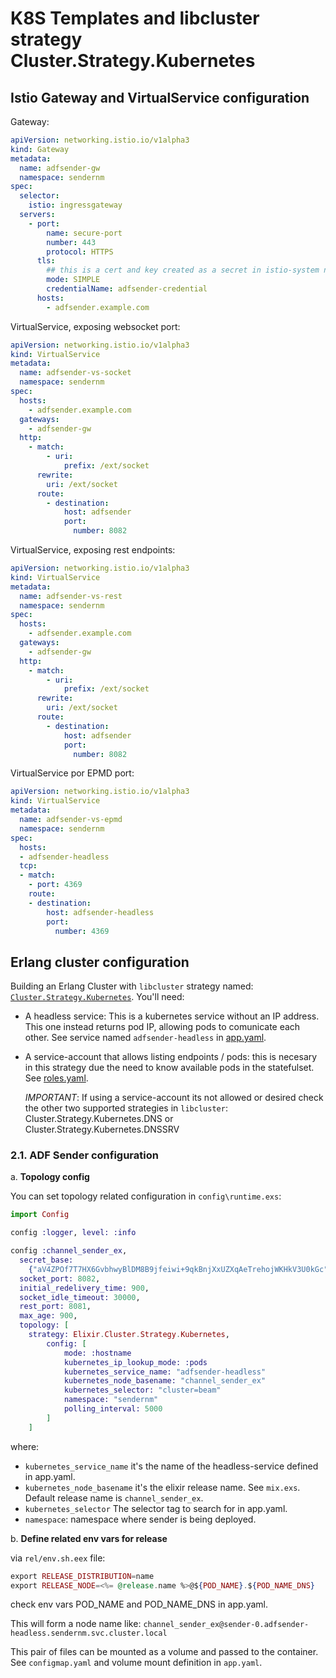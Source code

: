 # K8S Templates and libcluster strategy Cluster.Strategy.Kubernetes

## Istio Gateway and VirtualService configuration

Gateway:

```yaml
apiVersion: networking.istio.io/v1alpha3
kind: Gateway
metadata:
  name: adfsender-gw
  namespace: sendernm
spec:
  selector:
    istio: ingressgateway 
  servers:
    - port:
        name: secure-port
        number: 443
        protocol: HTTPS
      tls:
        ## this is a cert and key created as a secret in istio-system namespace
        mode: SIMPLE
        credentialName: adfsender-credential
      hosts:
        - adfsender.example.com
```

VirtualService, exposing websocket port:

```yaml
apiVersion: networking.istio.io/v1alpha3
kind: VirtualService
metadata:
  name: adfsender-vs-socket
  namespace: sendernm
spec:
  hosts:
    - adfsender.example.com
  gateways:
    - adfsender-gw
  http:
    - match:
        - uri:
            prefix: /ext/socket
      rewrite:
        uri: /ext/socket
      route:
        - destination:
            host: adfsender
            port:
              number: 8082
```

VirtualService, exposing rest endpoints:


```yaml
apiVersion: networking.istio.io/v1alpha3
kind: VirtualService
metadata:
  name: adfsender-vs-rest
  namespace: sendernm
spec:
  hosts:
    - adfsender.example.com
  gateways:
    - adfsender-gw
  http:
    - match:
        - uri:
            prefix: /ext/socket
      rewrite:
        uri: /ext/socket
      route:
        - destination:
            host: adfsender
            port:
              number: 8082
```

VirtualService por EPMD port:

  ```yaml
  apiVersion: networking.istio.io/v1alpha3
  kind: VirtualService
  metadata:
    name: adfsender-vs-epmd
    namespace: sendernm
  spec:
    hosts:
    - adfsender-headless
    tcp:
    - match:
      - port: 4369
      route:
      - destination:
          host: adfsender-headless
          port:
            number: 4369   
  ```

## Erlang cluster configuration

Building an Erlang Cluster with `libcluster` strategy named:  [`Cluster.Strategy.Kubernetes`](https://hexdocs.pm/libcluster/Cluster.Strategy.Kubernetes.html). You'll need:

- A headless service: This is a kubernetes service without an IP address. This one instead returns pod IP, allowing pods to comunicate each other. See service named `adfsender-headless` in [app.yaml](./app.yaml).

- A service-account that allows listing endpoints / pods: this is necesary in this strategy due the need to know available pods in the statefulset. See [roles.yaml](./roles.yaml). 

  *IMPORTANT*: If using a service-account its not allowed or desired check the other two supported strategies in `libcluster`: Cluster.Strategy.Kubernetes.DNS or Cluster.Strategy.Kubernetes.DNSSRV

### 2.1. ADF Sender configuration

a. **Topology config**

You can set topology related configuration in `config\runtime.exs`:

```elixir
import Config

config :logger, level: :info

config :channel_sender_ex,
  secret_base:
    {"aV4ZPOf7T7HX6GvbhwyBlDM8B9jfeiwi+9qkBnjXxUZXqAeTrehojWKHkV3U0kGc", "socket auth"},
  socket_port: 8082,
  initial_redelivery_time: 900,
  socket_idle_timeout: 30000,
  rest_port: 8081,
  max_age: 900,
  topology: [
    strategy: Elixir.Cluster.Strategy.Kubernetes,
        config: [
            mode: :hostname
            kubernetes_ip_lookup_mode: :pods
            kubernetes_service_name: "adfsender-headless"
            kubernetes_node_basename: "channel_sender_ex"
            kubernetes_selector: "cluster=beam"
            namespace: "sendernm"
            polling_interval: 5000
        ]
    ]
```
where:

- `kubernetes_service_name` it's the name of the headless-service defined in app.yaml.
- `kubernetes_node_basename` it's the elixir release name. See `mix.exs`. Default release name is `channel_sender_ex`.
- `kubernetes_selector` The selector tag to search for in app.yaml.
- `namespace`: namespace where sender is being deployed.

b. **Define related env vars for release**

via `rel/env.sh.eex` file:

```elixir
export RELEASE_DISTRIBUTION=name
export RELEASE_NODE=<%= @release.name %>@${POD_NAME}.${POD_NAME_DNS}
```

check env vars POD_NAME and POD_NAME_DNS in app.yaml.

This will form a node name like: `channel_sender_ex@sender-0.adfsender-headless.sendernm.svc.cluster.local`

This pair of files can be mounted as a volume and passed to the container. See `configmap.yaml` and volume mount definition in `app.yaml`.

